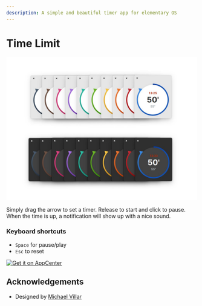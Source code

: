 ```yaml
---
description: A simple and beautiful timer app for elementary OS
---
```


# Time Limit

![Time Limit supports Dark Mode on elementary OS 6 Odin](../.gitbook/assets/com.github.marbetschar.time-limit.jpg)

Simply drag the arrow to set a timer. Release to start and click to pause. When the time is up, a notification will show up with a nice sound.

### Keyboard shortcuts

* `Space` for pause/play
* `Esc` to reset

[![Get it on AppCenter](https://appcenter.elementary.io/badge.svg)](https://appcenter.elementary.io/com.github.marbetschar.time-limit)

## Acknowledgements

* Designed by [Michael Villar](https://github.com/michaelvillar/timer-app)